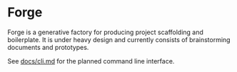 # Forge

Forge is a generative factory for producing project scaffolding and boilerplate. It is under heavy design and currently consists of brainstorming documents and prototypes.

See [docs/cli.md](docs/cli.md) for the planned command line interface.

